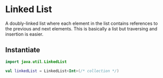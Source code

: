 # Linked List

A doubly-linked list where each element in the list contains references to the previous and next elements. This is basically a list but traversing and insertion is easier.

## Instantiate

```kotlin
import java.util.LinkedList

val linkedList = LinkedList<Int>(/* collection */)
```
